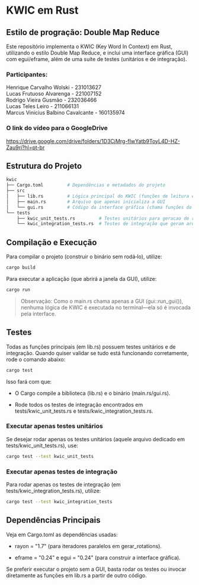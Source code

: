 # KWIC em Rust
## Estilo de progração: Double Map Reduce

Este repositório implementa o KWIC (Key Word In Context) em Rust, utilizando o estilo Double Map Reduce, e inclui uma interface gráfica (GUI) com egui/eframe, além de uma suíte de testes (unitários e de integração).

### Participantes:
Henrique Carvalho Wolski - 231013627  
Lucas Frutuoso Alvarenga - 221007152  
Rodrigo Vieira Gusmão - 232036466  
Lucas Teles Leiro - 211066131  
Marcus Vinicius Balbino Cavalcante - 160135974  

### O link do vídeo para o GoogleDrive
https://drive.google.com/drive/folders/1D3CjMrg-fIwYatb9ToyL4D-HZ-Zau9ri?hl=pt-br

## Estrutura do Projeto

```bash
kwic
├── Cargo.toml         # Dependências e metadados do projeto
├── src
│   ├── lib.rs         # Lógica principal do KWIC (funções de leitura e geração de rotações)
│   ├── main.rs        # Arquivo que apenas inicializa a GUI
│   └── gui.rs         # Código da interface gráfica (chama funções do lib.rs)
└── tests
    ├── kwic_unit_tests.rs         # Testes unitários para geracao de rotações e leitura de arquivos
    └── kwic_integration_tests.rs  # Testes de integração que geram arquivos temporários
```
## Compilação e Execução

Para compilar o projeto (construir o binário sem rodá‑lo), utilize:

```bash
cargo build
```

Para executar a aplicação (que abrirá a janela da GUI), utilize:
```bash
cargo run
```

> Observação: Como o main.rs chama apenas a GUI (gui::run_gui()), nenhuma lógica de KWIC é executada no terminal—ela só é invocada pela interface.

## Testes
Todas as funções principais (em lib.rs) possuem testes unitários e de integração. Quando quiser validar se tudo está funcionando corretamente, rode o comando abaixo:

```bash
cargo test
```

Isso fará com que:

- O Cargo compile a biblioteca (lib.rs) e o binário (main.rs/gui.rs).

- Rode todos os testes de integração encontrados em tests/kwic_unit_tests.rs e tests/kwic_integration_tests.rs.

### Executar apenas testes unitários

Se desejar rodar apenas os testes unitários (aquele arquivo dedicado em tests/kwic_unit_tests.rs), use:

```bash
cargo test --test kwic_unit_tests
```

### Executar apenas testes de integração

Para rodar apenas os testes de integração (em tests/kwic_integration_tests.rs), utilize:

```bash
cargo test --test kwic_integration_tests
```

## Dependências Principais

Veja em Cargo.toml as dependências usadas:

- rayon = "1.7" (para iteradores paralelos em gerar_rotations).

- eframe = "0.24" e egui = "0.24" (para construir a interface gráfica).

Se preferir executar o projeto sem a GUI, basta rodar os testes ou invocar diretamente as funções em lib.rs a partir de outro código.
